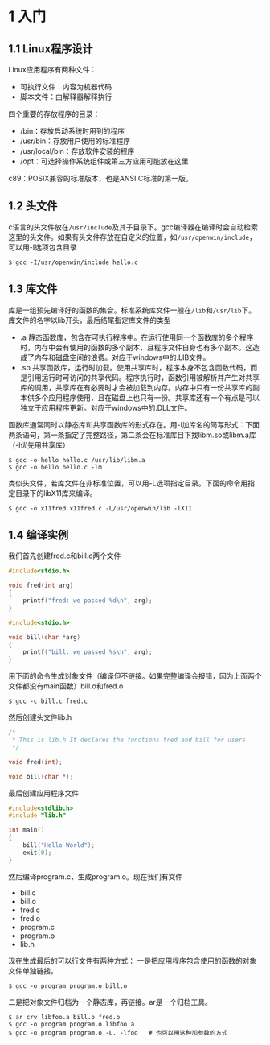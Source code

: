 # 1 入门

## 1.1 Linux程序设计

Linux应用程序有两种文件：

- 可执行文件：内容为机器代码
- 脚本文件：由解释器解释执行

四个重要的存放程序的目录：

- /bin：存放启动系统时用到的程序
- /usr/bin：存放用户使用的标准程序
- /usr/local/bin：存放软件安装的程序
- /opt：可选择操作系统组件或第三方应用可能放在这里

c89：POSIX兼容的标准版本，也是ANSI C标准的第一版。

## 1.2 头文件

c语言的头文件放在`/usr/include`及其子目录下。gcc编译器在编译时会自动检索这里的头文件。如果有头文件存放在自定义的位置，如`/usr/openwin/include`，可以用-I选项包含目录

```
$ gcc -I/usr/openwin/include hello.c
```

## 1.3 库文件

库是一组预先编译好的函数的集合。标准系统库文件一般在`/lib`和`/usr/lib`下。库文件的名字以lib开头，最后结尾指定库文件的类型

- .a
  静态函数库，包含在可执行程序中。在运行使用同一个函数库的多个程序时，内存中会有使用的函数的多个副本，且程序文件自身也有多个副本。这造成了内存和磁盘空间的浪费。对应于windows中的.LIB文件。
- .so
  共享函数库，运行时加载。使用共享库时，程序本身不包含函数代码，而是引用运行时可访问的共享代码。程序执行时，函数引用被解析并产生对共享库的调用，共享库在有必要时才会被加载到内存。内存中只有一份共享库的副本供多个应用程序使用，且在磁盘上也只有一份。共享库还有一个有点是可以独立于应用程序更新。对应于windows中的.DLL文件。

函数库通常同时以静态库和共享函数库的形式存在。用-l加库名的简写形式：下面两条语句，第一条指定了完整路径，第二条会在标准库目下找libm.so或libm.a库（-l优先用共享库）

```
$ gcc -o hello hello.c /usr/lib/libm.a
$ gcc -o hello hello.c -lm
```

类似头文件，若库文件在非标准位置，可以用-L选项指定目录。下面的命令用指定目录下的libX11库来编译。

```
$ gcc -o x11fred x11fred.c -L/usr/openwin/lib -lX11
```

## 1.4 编译实例

我们首先创建fred.c和bill.c两个文件

```c
#include<stdio.h>

void fred(int arg)
{
    printf("fred: we passed %d\n", arg);
}
```

```c
#include<stdio.h>

void bill(char *arg)
{
    printf("bill: we passed %s\n", arg);
}
```

用下面的命令生成对象文件（编译但不链接。如果完整编译会报错，因为上面两个文件都没有main函数）bill.o和fred.o

```
$ gcc -c bill.c fred.c
```

然后创建头文件lib.h

```c
/*
 * This is lib.h It declares the functions fred and bill for users
 */

void fred(int);

void bill(char *);
```

最后创建应用程序文件

```c
#include<stdlib.h>
#include "lib.h"

int main()
{
    bill("Hello World");
    exit(0);
}
```

然后编译program.c，生成program.o。现在我们有文件

- bill.c
- bill.o
- fred.c
- fred.o
- program.c
- program.o
- lib.h

现在生成最后的可以行文件有两种方式：
一是把应用程序包含使用的函数的对象文件单独链接。

```
$ gcc -o program program.o bill.o
```

二是把对象文件归档为一个静态库，再链接。ar是一个归档工具。

```
$ ar crv libfoo.a bill.o fred.o
$ gcc -o program program.o libfoo.a
$ gcc -o program program.o -L. -lfoo   # 也可以用这种加参数的方式
```
